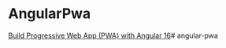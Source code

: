 # AngularPwa

[Build Progressive Web App (PWA) with Angular 16](https://www.positronx.io/build-progressive-web-app-pwa-with-angular/)# angular-pwa
